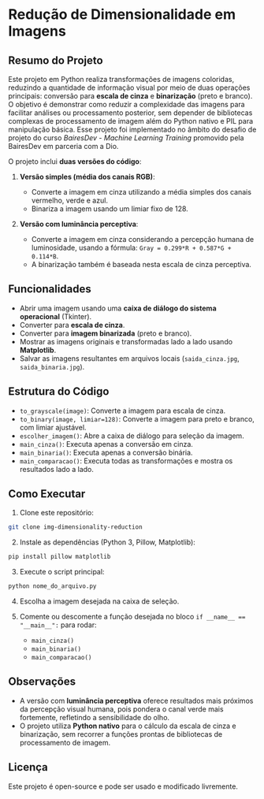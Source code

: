 # Redução de Dimensionalidade em Imagens

## Resumo do Projeto

Este projeto em Python realiza transformações de imagens coloridas, reduzindo a quantidade de informação visual por meio de duas operações principais: conversão para **escala de cinza** e **binarização** (preto e branco). O objetivo é demonstrar como reduzir a complexidade das imagens para facilitar análises ou processamento posterior, sem depender de bibliotecas complexas de processamento de imagem além do Python nativo e PIL para manipulação básica. Esse projeto foi implementado no âmbito do desafio de projeto do curso *BairesDev - Machine Learning Training* promovido pela BairesDev em parceria com a Dio.

O projeto inclui **duas versões do código**:

1. **Versão simples (média dos canais RGB)**:
    - Converte a imagem em cinza utilizando a média simples dos canais vermelho, verde e azul.
    - Binariza a imagem usando um limiar fixo de 128.
        
2. **Versão com luminância perceptiva**:    
    - Converte a imagem em cinza considerando a percepção humana de luminosidade, usando a fórmula: `Gray = 0.299*R + 0.587*G + 0.114*B`.
    - A binarização também é baseada nesta escala de cinza perceptiva.
        
## Funcionalidades

- Abrir uma imagem usando uma **caixa de diálogo do sistema operacional** (Tkinter).
- Converter para **escala de cinza**.
- Converter para **imagem binarizada** (preto e branco).
- Mostrar as imagens originais e transformadas lado a lado usando **Matplotlib**.
- Salvar as imagens resultantes em arquivos locais (`saida_cinza.jpg`, `saida_binaria.jpg`).
    

## Estrutura do Código
- `to_grayscale(image)`: Converte a imagem para escala de cinza.
- `to_binary(image, limiar=128)`: Converte a imagem para preto e branco, com limiar ajustável.
- `escolher_imagem()`: Abre a caixa de diálogo para seleção da imagem.
- `main_cinza()`: Executa apenas a conversão em cinza.
- `main_binaria()`: Executa apenas a conversão binária.
- `main_comparacao()`: Executa todas as transformações e mostra os resultados lado a lado.
## Como Executar

1. Clone este repositório:
```bash
git clone img-dimensionality-reduction
```

2. Instale as dependências (Python 3, Pillow, Matplotlib):
```bash
pip install pillow matplotlib
```

3. Execute o script principal:
```bash
python nome_do_arquivo.py
```

4. Escolha a imagem desejada na caixa de seleção.
    
5. Comente ou descomente a função desejada no bloco `if __name__ == "__main__":` para rodar:
    - `main_cinza()`
    - `main_binaria()`
    - `main_comparacao()`
## Observações
- A versão com **luminância perceptiva** oferece resultados mais próximos da percepção visual humana, pois pondera o canal verde mais fortemente, refletindo a sensibilidade do olho.
- O projeto utiliza **Python nativo** para o cálculo da escala de cinza e binarização, sem recorrer a funções prontas de bibliotecas de processamento de imagem.
## Licença
Este projeto é open-source e pode ser usado e modificado livremente.
